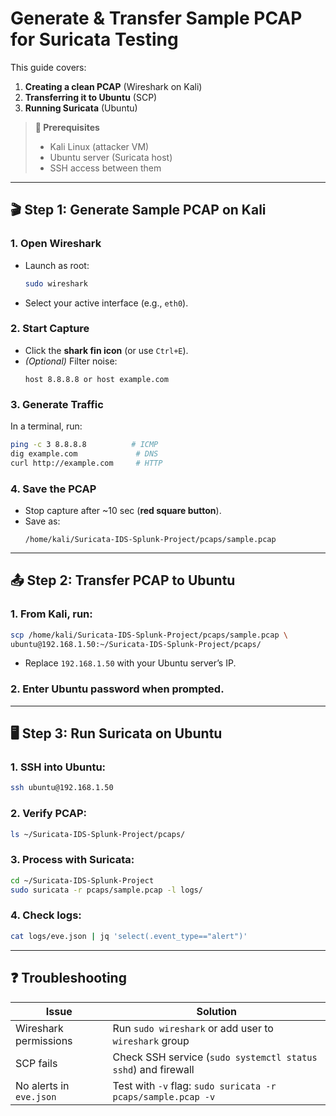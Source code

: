 # Generate & Transfer Sample PCAP for Suricata Testing

This guide covers:
1. **Creating a clean PCAP** (Wireshark on Kali)
2. **Transferring it to Ubuntu** (SCP)
3. **Running Suricata** (Ubuntu)

> **🔧 Prerequisites**  
> - Kali Linux (attacker VM)  
> - Ubuntu server (Suricata host)  
> - SSH access between them  

---

## 🎬 Step 1: Generate Sample PCAP on Kali

### 1. Open Wireshark
   - Launch as root:  
     ```bash
     sudo wireshark
     ```
   - Select your active interface (e.g., `eth0`).

### 2. Start Capture
   - Click the **shark fin icon** (or use `Ctrl+E`).
   - *(Optional)* Filter noise:  
     ```
     host 8.8.8.8 or host example.com
     ```

### 3. Generate Traffic
   In a terminal, run:  
   ```bash
   ping -c 3 8.8.8.8          # ICMP
   dig example.com             # DNS
   curl http://example.com     # HTTP
   ```

### 4. Save the PCAP
   - Stop capture after ~10 sec (**red square button**).
   - Save as:  
     ```
     /home/kali/Suricata-IDS-Splunk-Project/pcaps/sample.pcap
     ```
---

## 📤 Step 2: Transfer PCAP to Ubuntu

### 1. From Kali, run:
   ```bash
   scp /home/kali/Suricata-IDS-Splunk-Project/pcaps/sample.pcap \
   ubuntu@192.168.1.50:~/Suricata-IDS-Splunk-Project/pcaps/
   ```
   - Replace `192.168.1.50` with your Ubuntu server’s IP.

### 2. Enter Ubuntu password when prompted.
---

## 🖥️ Step 3: Run Suricata on Ubuntu

### 1. SSH into Ubuntu:
   ```bash
   ssh ubuntu@192.168.1.50
   ```

### 2. Verify PCAP:
   ```bash
   ls ~/Suricata-IDS-Splunk-Project/pcaps/
   ```

### 3. Process with Suricata:
   ```bash
   cd ~/Suricata-IDS-Splunk-Project
   sudo suricata -r pcaps/sample.pcap -l logs/
   ```

### 4. Check logs:
   ```bash
   cat logs/eve.json | jq 'select(.event_type=="alert")'
   ```
---

## ❓ Troubleshooting

| Issue | Solution |
|-------|----------|
| Wireshark permissions | Run `sudo wireshark` or add user to `wireshark` group |
| SCP fails | Check SSH service (`sudo systemctl status sshd`) and firewall |
| No alerts in `eve.json` | Test with `-v` flag: `sudo suricata -r pcaps/sample.pcap -v` |


